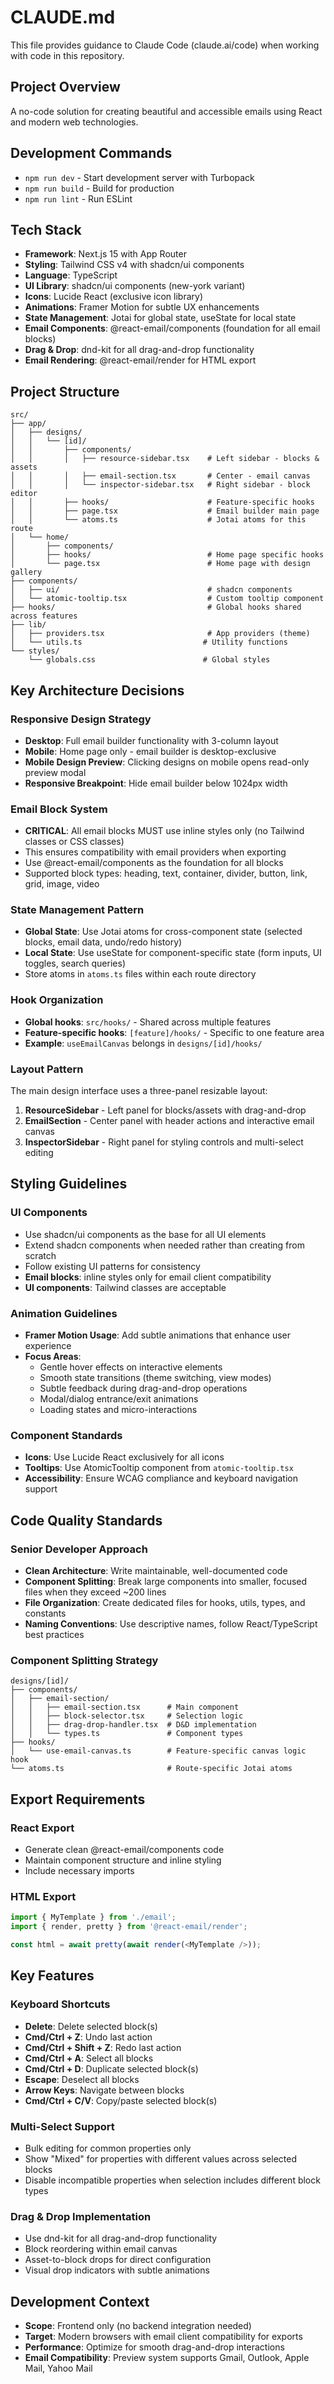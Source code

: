 # CLAUDE.md

This file provides guidance to Claude Code (claude.ai/code) when working with code in this repository.

## Project Overview

A no-code solution for creating beautiful and accessible emails using React and modern web technologies.

## Development Commands

- `npm run dev` - Start development server with Turbopack
- `npm run build` - Build for production
- `npm run lint` - Run ESLint

## Tech Stack

- **Framework**: Next.js 15 with App Router
- **Styling**: Tailwind CSS v4 with shadcn/ui components
- **Language**: TypeScript
- **UI Library**: shadcn/ui components (new-york variant)
- **Icons**: Lucide React (exclusive icon library)
- **Animations**: Framer Motion for subtle UX enhancements
- **State Management**: Jotai for global state, useState for local state
- **Email Components**: @react-email/components (foundation for all email blocks)
- **Drag & Drop**: dnd-kit for all drag-and-drop functionality
- **Email Rendering**: @react-email/render for HTML export

## Project Structure

```
src/
├── app/
│   ├── designs/
│   │   └── [id]/
│   │       ├── components/
│   │       │   ├── resource-sidebar.tsx    # Left sidebar - blocks & assets
│   │       │   ├── email-section.tsx       # Center - email canvas
│   │       │   └── inspector-sidebar.tsx   # Right sidebar - block editor
│   │       ├── hooks/                      # Feature-specific hooks
│   │       ├── page.tsx                    # Email builder main page
│   │       └── atoms.ts                    # Jotai atoms for this route
│   └── home/
│       ├── components/
│       ├── hooks/                          # Home page specific hooks
│       └── page.tsx                        # Home page with design gallery
├── components/
│   ├── ui/                                 # shadcn components
│   └── atomic-tooltip.tsx                  # Custom tooltip component
├── hooks/                                  # Global hooks shared across features
├── lib/
│   ├── providers.tsx                       # App providers (theme)
│   └── utils.ts                           # Utility functions
└── styles/
    └── globals.css                        # Global styles
```

## Key Architecture Decisions

### Responsive Design Strategy
- **Desktop**: Full email builder functionality with 3-column layout
- **Mobile**: Home page only - email builder is desktop-exclusive
- **Mobile Design Preview**: Clicking designs on mobile opens read-only preview modal
- **Responsive Breakpoint**: Hide email builder below 1024px width

### Email Block System
- **CRITICAL**: All email blocks MUST use inline styles only (no Tailwind classes or CSS classes)
- This ensures compatibility with email providers when exporting
- Use @react-email/components as the foundation for all blocks
- Supported block types: heading, text, container, divider, button, link, grid, image, video

### State Management Pattern
- **Global State**: Use Jotai atoms for cross-component state (selected blocks, email data, undo/redo history)
- **Local State**: Use useState for component-specific state (form inputs, UI toggles, search queries)
- Store atoms in `atoms.ts` files within each route directory

### Hook Organization
- **Global hooks**: `src/hooks/` - Shared across multiple features
- **Feature-specific hooks**: `[feature]/hooks/` - Specific to one feature area
- **Example**: `useEmailCanvas` belongs in `designs/[id]/hooks/`

### Layout Pattern
The main design interface uses a three-panel resizable layout:
1. **ResourceSidebar** - Left panel for blocks/assets with drag-and-drop
2. **EmailSection** - Center panel with header actions and interactive email canvas
3. **InspectorSidebar** - Right panel for styling controls and multi-select editing

## Styling Guidelines

### UI Components
- Use shadcn/ui components as the base for all UI elements
- Extend shadcn components when needed rather than creating from scratch
- Follow existing UI patterns for consistency
- **Email blocks**: inline styles only for email client compatibility
- **UI components**: Tailwind classes are acceptable

### Animation Guidelines
- **Framer Motion Usage**: Add subtle animations that enhance user experience
- **Focus Areas**:
  - Gentle hover effects on interactive elements
  - Smooth state transitions (theme switching, view modes)
  - Subtle feedback during drag-and-drop operations
  - Modal/dialog entrance/exit animations
  - Loading states and micro-interactions

### Component Standards
- **Icons**: Use Lucide React exclusively for all icons
- **Tooltips**: Use AtomicTooltip component from `atomic-tooltip.tsx`
- **Accessibility**: Ensure WCAG compliance and keyboard navigation support

## Code Quality Standards

### Senior Developer Approach
- **Clean Architecture**: Write maintainable, well-documented code
- **Component Splitting**: Break large components into smaller, focused files when they exceed ~200 lines
- **File Organization**: Create dedicated files for hooks, utils, types, and constants
- **Naming Conventions**: Use descriptive names, follow React/TypeScript best practices

### Component Splitting Strategy
```
designs/[id]/
├── components/
│   ├── email-section/
│   │   ├── email-section.tsx      # Main component
│   │   ├── block-selector.tsx     # Selection logic
│   │   ├── drag-drop-handler.tsx  # D&D implementation
│   │   └── types.ts               # Component types
├── hooks/
│   └── use-email-canvas.ts        # Feature-specific canvas logic hook
└── atoms.ts                       # Route-specific Jotai atoms
```

## Export Requirements

### React Export
- Generate clean @react-email/components code
- Maintain component structure and inline styling
- Include necessary imports

### HTML Export
```typescript
import { MyTemplate } from './email';
import { render, pretty } from '@react-email/render';

const html = await pretty(await render(<MyTemplate />));
```

## Key Features

### Keyboard Shortcuts
- **Delete**: Delete selected block(s)
- **Cmd/Ctrl + Z**: Undo last action
- **Cmd/Ctrl + Shift + Z**: Redo last action
- **Cmd/Ctrl + A**: Select all blocks
- **Cmd/Ctrl + D**: Duplicate selected block(s)
- **Escape**: Deselect all blocks
- **Arrow Keys**: Navigate between blocks
- **Cmd/Ctrl + C/V**: Copy/paste selected block(s)

### Multi-Select Support
- Bulk editing for common properties only
- Show "Mixed" for properties with different values across selected blocks
- Disable incompatible properties when selection includes different block types

### Drag & Drop Implementation
- Use dnd-kit for all drag-and-drop functionality
- Block reordering within email canvas
- Asset-to-block drops for direct configuration
- Visual drop indicators with subtle animations

## Development Context

- **Scope**: Frontend only (no backend integration needed)
- **Target**: Modern browsers with email client compatibility for exports
- **Performance**: Optimize for smooth drag-and-drop interactions
- **Email Compatibility**: Preview system supports Gmail, Outlook, Apple Mail, Yahoo Mail